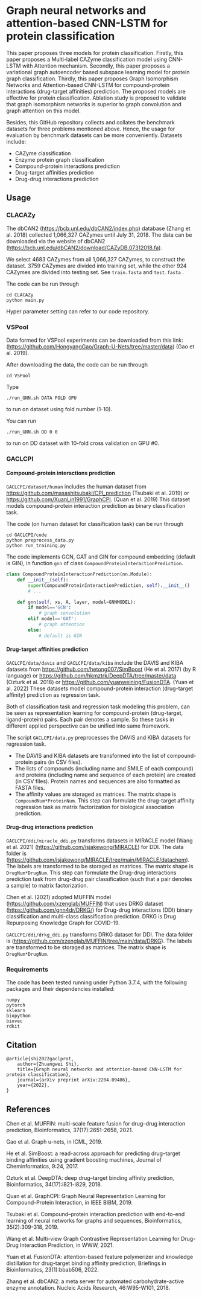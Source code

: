 # Graph neural networks and attention-based CNN-LSTM for protein classification

This paper proposes three models for protein classification. Firstly, this paper proposes a Multi-label CAZyme classification model using CNN-LSTM with Attention mechanism.  Secondly, this paper proposes a variational graph autoencoder based subspace learning model for protein graph classification. Thirdly, this paper proposes  Graph Isomorphism Networks and Attention-based CNN-LSTM for compound-protein interactions (drug-target affinities) prediction. The proposed models are effective for protein classification. Ablation study is proposed to validate that  graph isomorphism networks is superior to graph convolution and graph attention on this model. 

Besides, this GitHub repository collects and collates the benchmark datasets for three problems mentioned above. Hence, the usage for evaluation by benchmark datasets can be more conveniently. Datasets include: 

- CAZyme classification
- Enzyme protein graph classification
- Compound-protein interactions prediction
- Drug-target affinities prediction 
- Drug-drug interactions prediction

## Usage

### CLACAZy

The dbCAN2 (https://bcb.unl.edu/dbCAN2/index.php) database (Zhang et al. 2018) collected 1,066,327 CAZymes until July 31, 2018. The data can be downloaded via the website of dbCAN2 (https://bcb.unl.edu/dbCAN2/download/CAZyDB.07312018.fa). 

We select 4683 CAZymes from all 1,066,327 CAZymes, to construct the dataset. 3759 CAZymes are divided into training set, while the other 924 CAZymes are divided into testing set. See `train.fasta` and `test.fasta` .

The code can be run through
```
cd CLACAZy
python main.py
```

Hyper parameter setting can refer to our code repository.

### VSPool

Data formed for VSPool experiments can be downloaded from this link: (https://github.com/HongyangGao/Graph-U-Nets/tree/master/data) (Gao et al. 2019).

After downloading the data, the code can be run through
```
cd VSPool
```
Type
```
./run_GNN.sh DATA FOLD GPU
```
to run on dataset using fold number (1-10).

You can run
```
./run_GNN.sh DD 0 0
```
to run on DD dataset with 10-fold cross validation on GPU #0.

### GACLCPI

#### Compound-protein interactions prediction

`GACLCPI/dataset/human` includes the human dataset from https://github.com/masashitsubaki/CPI_prediction (Tsubaki et al. 2019) or https://github.com/XuanLin1991/GraphCPI. (Quan et al. 2019) This dataset models compound-protein interaction prediction as binary classification task.

The code (on human dataset for classification task) can be run through
```
cd GACLCPI/code
python preprocess_data.py
python run_training.py
```

The code implements GCN, GAT and GIN for compound embedding (default is GIN), in function `gnn` of class `CompoundProteinInteractionPrediction`.
```python
class CompoundProteinInteractionPrediction(nn.Module):
    def __init__(self):
        super(CompoundProteinInteractionPrediction, self).__init__()
        # ...

    def gnn(self, xs, A, layer, model=GNNMODEL):
        if model=='GCN':
            # graph convolution
        elif model=='GAT':
            # graph attention
        else:
            # default is GIN
```

#### Drug-target affinities prediction

`GACLCPI/data/davis` and `GACLCPI/data/kiba` include the DAVIS and KIBA datasets from https://github.com/hetong007/SimBoost (He et al. 2017) (by R language) or https://github.com/hkmztrk/DeepDTA/tree/master/data (Ozturk et al. 2018) or https://github.com/yuanweining/FusionDTA. (Yuan et al. 2022) These datasets model compound-protein interaction (drug-target affinity) prediction as regression task.

Both of classification task and regression task modeling this problem, can be seen as representation learning for compound-protein (drug-target, ligand-protein) pairs. Each pair denotes a sample. So these tasks in different applied perspective can be unified into same framework.

The script `GACLCPI/data.py` preprocesses the DAVIS and KIBA datasets for regression task. 
- The DAVIS and KIBA datasets are transformed into the list of compound-protein pairs (in CSV files). 
- The lists of compounds (including name and SMILE of each compound) and proteins (including name and sequence of each protein) are created (in CSV files). Protein names and sequences are also formatted as FASTA files.
- The affinity values are storaged as matrices. The matrix shape is `CompoundNum*ProteinNum`. This step can formulate the drug-target affinity regression task as matrix factorization for biological association prediction. 

#### Drug-drug interactions prediction

`GACLCPI/ddi/miracle_ddi.py` transforms datasets in MIRACLE model (Wang et al. 2021) (https://github.com/isjakewong/MIRACLE)  for DDI. The data folder is (https://github.com/isjakewong/MIRACLE/tree/main/MIRACLE/datachem). The labels are transformed to be storaged as matrices. The matrix shape is `DrugNum*DrugNum`. This step can formulate the Drug-drug interactions prediction task from drug-drug pair classification (such that a pair denotes a sample) to matrix factorization. 

Chen et al. (2021) adopted MUFFIN model (https://github.com/xzenglab/MUFFIN) that uses DRKG dataset (https://github.com/gnn4dr/DRKG/) for Drug-drug interactions (DDI) binary classification and multi-class classification prediction. DRKG is Drug Repurposing Knowledge Graph for COVID-19.

`GACLCPI/ddi/drkg_ddi.py` transforms DRKG dataset for DDI. The data folder is (https://github.com/xzenglab/MUFFIN/tree/main/data/DRKG). The labels are transformed to be storaged as matrices. The matrix shape is `DrugNum*DrugNum`.

### Requirements

The code has been tested running under Python 3.7.4, with the following packages and their dependencies installed:
```
numpy
pytorch
sklearn
biopython
biovec
rdkit
```

## Citation
```
@article{shi2022gaclprot,
    author={Zhuangwei Shi},
    title={Graph neural networks and attention-based CNN-LSTM for protein classification},
    journal={arXiv preprint arXiv:2204.09486},
    year={2022},
}
```

## References

Chen et al. MUFFIN: multi-scale feature fusion for drug–drug interaction prediction, Bioinformatics, 37(17):2651-2658, 2021.

Gao et al. Graph u-nets, in ICML, 2019.

He et al. SimBoost: a read-across approach for predicting drug–target binding affinities using gradient boosting machines, Journal of Cheminformatics, 9:24, 2017.

Ozturk et al. DeepDTA: deep drug–target binding affinity prediction, Bioinformatics, 34(17):i821-i829, 2018.

Quan et al. GraphCPI: Graph Neural Representation Learning for Compound-Protein Interaction, in IEEE BIBM, 2019.

Tsubaki et al. Compound–protein interaction prediction with end-to-end learning of neural networks for graphs and sequences, Bioinformatics, 35(2):309-318, 2019.

Wang et al. Multi-view Graph Contrastive Representation Learning for Drug-Drug Interaction Prediction, in WWW, 2021.

Yuan et al. FusionDTA: attention-based feature polymerizer and knowledge distillation for drug-target binding affinity prediction, Briefings in Bioinformatics, 23(1):bbab506, 2022.

Zhang et al. dbCAN2: a meta server for automated carbohydrate-active enzyme annotation. Nucleic Acids Research, 46:W95-W101, 2018.
